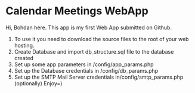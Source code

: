 # Calendar Meetings WebApp

Hi, Bohdan here. This app is my first Web App submitted on Github.

1. To use it you need to download the source files to the root of your web hosting.
2. Create Database and import db_structure.sql file to the database created
3. Set up some app parameters in /config/app_params.php 
4. Set up the Database credentials in /config/db_params.php
5. Set up the SMTP Mail Server credentials in/config/smtp_params.php (optionally)
Enjoy=)
